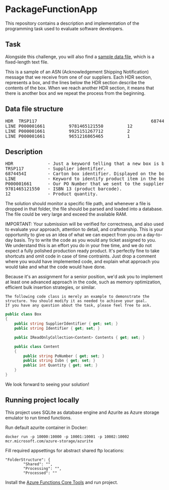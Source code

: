 # PackageFunctionApp
This repository contains a description and implementation of the programming task used to evaluate software developers.


## Task
Alongside this challenge, you will also find a [sample data file](data.txt), which is a fixed-length text file.

This is a sample of an ASN (Acknowledgement Shipping Notification) message that we receive from one of our suppliers.
Each HDR section, represents a box, and the lines below the HDR section describe the contents of the box.
When we reach another HDR section, it means that there is another box and we repeat the process from the beginning.

## Data file structure
<pre>
HDR  TRSP117                                           6874454I                           
LINE P000001661         9781465121550         12     
LINE P000001661         9925151267712         2      
LINE P000001661         9651216865465         1      
</pre>

## Description
<pre>
HDR             - Just a keyword telling that a new box is being described.
TRSP117         - Supplier identifier.
6874454I        - Carton box identifier. Displayed on the box.
LINE            - Keyword to identify product item in the box.
P000001661      - Our PO Number that we sent to the supplier.
9781465121550   - ISBN 13 (product barcode).
12              - Product quantity.
</pre>

The solution should monitor a specific file path, and whenever a file is dropped in that folder, the file should be parsed and loaded into a database.
The file could be very large and exceed the available RAM.

IMPORTANT: Your submission will be verified for correctness, and also used to evaluate your approach, attention to detail, and craftmanship. 
This is your opportunity to give us an idea of what we can expect from you on a day-to-day basis. Try to write the code as you would any ticket assigned to you. 
We understand this is an effort you do in your free time, and we do not expect a fully polished production ready product. It's perfectly fine to take shortcuts and omit code 
in case of time contraints. Just drop a comment where you would have implemented code, and explain what approach you would take and what the code would have done.

Because it's an assignment for a senior position, we'd ask you to implement at least one advanced approach in the code, such as memory optimization, efficient bulk insertion strategies, or similar.

    The following code class is merely an example to demonstrate the structure. You should modify it as needed to achieve your goal.
    If you have any question about the task, please feel free to ask.

```csharp
public class Box
{
    public string SupplierIdentifier { get; set; }
    public string Identifier { get; set; }

    public IReadOnlyCollection<Content> Contents { get; set; } 

    public class Content
    {
        public string PoNumber { get; set; }
        public string Isbn { get; set; }
        public int Quantity { get; set; }
    }
}
```
We look forward to seeing your solution!

## Running project locally

This project uses SQLite as database engine and Azurite as Azure storage emulator to run timed functions.

Run default azurite container in Docker:

```
docker run -p 10000:10000 -p 10001:10001 -p 10002:10002 mcr.microsoft.com/azure-storage/azurite
```


Fill required appsettings for abstract shared ftp locations:

```
"FolderStructure": {
        "Shared": "",
        "Processing": "",
        "Processed": ""
```

Install the [Azure Functions Core Tools](https://go.microsoft.com/fwlink/?linkid=2174087) and run project.
